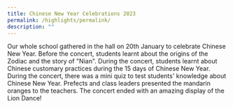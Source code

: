 ```yaml
---
title: Chinese New Year Celebrations 2023
permalink: /highlights/permalink/
description: ""
---
```

Our whole school gathered in the hall on 20th January to celebrate Chinese New Year. Before the concert, students learnt about the origins of the Zodiac and the story of "Nian". During the concert, students learnt about Chinese customary practices during the 15 days of Chinese New Year. During the concert, there was a mini quiz to test students' knowledge about Chinese New Year. Prefects and class leaders presented the mandarin oranges to the teachers. The concert ended with an amazing display of the Lion Dance!